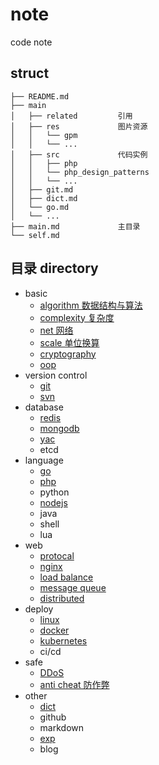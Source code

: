 # note
code note

## struct

```
├── README.md
├── main
│   ├── related         引用
│   ├── res             图片资源
│   │   └── gpm
│   │   └── ...
│   ├── src             代码实例
│   │   ├── php
│   │   └── php_design_patterns
│   │   └── ...
│   ├── git.md
│   ├── dict.md
│   └── go.md
│   └── ...
├── main.md             主目录
└── self.md
```

## 目录 directory

- basic
    - [algorithm 数据结构与算法](main/algorithm.md)
    - [complexity 复杂度](main/complexity.md)
    - [net 网络](main/net.md)
    - [scale 单位换算](main/scale.md)
    - [cryptography](main/cryptography.md)
    - [oop](main/oop.md)
- version control
    - [git](main/git.md)
    - [svn](main/svn.md)
- database
    - [redis](main/redis.md)
    - [mongodb](main/mongodb.md)
    - [yac](main/yac.md)
    - etcd
- language
    - [go](main/go.md)
    - [php](main/php.md)
    - python
    - [nodejs](main/nodejs.md)
    - java
    - shell
    - lua
- web
    - [protocal](main/protocal.md)
    - [nginx](main/nginx.md)
    - [load balance](main/load_balance.md)
    - [message queue](main/mq.md)
    - [distributed](main/distributed.md)
- deploy
    - [linux](main/linux.md)
    - [docker](main/docker.md)
    - [kubernetes](main/kubernetes.md)
    - ci/cd
- safe
    - [DDoS](main/ddos.md)
    - [anti cheat 防作弊](main/anti_cheat.md)
- other
    - [dict](main/dict.md)
    - github
    - markdown
    - [exp](main/exp.md)
    - blog